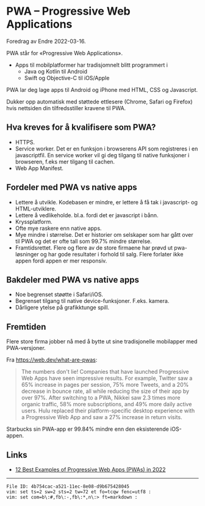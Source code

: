 # PWA – Progressive Web Applications

Foredrag av Endre 2022-03-16.

PWA står for «Progressive Web Applications».

  - Apps til mobilplatformer har tradisjomnelt blitt programmert i
    - Java og Kotlin til Android
    - Swift og Objective-C til iOS/Apple

PWA lar deg lage apps til Android og iPhone med HTML, CSS og Javascript.

Dukker opp automatisk med støttede ettlesere (Chrome, Safari og Firefox) 
hvis nettsiden din tilfredsstiller kravene til PWA.

## Hva kreves for å kvalifisere som PWA?

  - HTTPS.
  - Service worker. Det er en funksjon i browserens API som registreres 
    i en javascriptfil. En service worker vil gi deg tilgang til native 
    funksjoner i browseren, f.eks mer tilgang til cachen.
  - Web App Manifest.

## Fordeler med PWA vs native apps

  - Lettere å utvikle. Kodebasen er mindre, er lettere å få tak i 
    javascript- og HTML-utviklere.
  - Lettere å vedlikeholde. bl.a. fordi det er javascript i bånn.
  - Kryssplatform.
  - Ofte mye raskere enn native apps.
  - Mye mindre i størrelse. Det er historier om selskaper som har gått 
    over til PWA og det er ofte tall som 99.7% mindre størrelse.
  - Framtidsrettet. Flere og flere av de store firmaene har prøvd ut 
    pwa-løsninger og har gode resultater i forhold til salg. Flere 
    forlater ikke appen fordi appen er mer responsiv.

## Bakdeler med PWA vs native apps

  - Noe begrenset støøtte i Safari/iOS.
  - Begrenset tilgang til native device-funksjoner. F.eks. kamera.
  - Dårligere ytelse på grafikktunge spill.

## Fremtiden

Flere store firma jobber nå med å bytte ut sine tradisjonelle mobilapper 
med PWA-versjoner.

Fra <https://web.dev/what-are-pwas>:

> The numbers don't lie! Companies that have launched Progressive Web 
> Apps have seen impressive results. For example, Twitter saw a 65% 
> increase in pages per session, 75% more Tweets, and a 20% decrease in 
> bounce rate, all while reducing the size of their app by over 97%. 
> After switching to a PWA, Nikkei saw 2.3 times more organic traffic, 
> 58% more subscriptions, and 49% more daily active users. Hulu replaced 
> their platform-specific desktop experience with a Progressive Web App 
> and saw a 27% increase in return visits.

Starbucks sin PWA-app er 99.84% mindre enn den eksisterende iOS-appen.

## Links

  - [12 Best Examples of Progressive Web Apps (PWAs) in 2022](https://simicart.com/blog/progressive-web-apps-examples/)

----

    File ID: 4b754cac-a521-11ec-8e08-d9b675428045
    vim: set ts=2 sw=2 sts=2 tw=72 et fo=tcqw fenc=utf8 :
    vim: set com=b\:#,fb\:-,fb\:*,n\:> ft=markdown :
